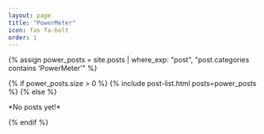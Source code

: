 ```yaml
---
layout: page
title: "PowerMeter"
icon: fas fa-bolt
order: 1
---
```


{% assign power_posts = site.posts | where_exp: "post", "post.categories contains 'PowerMeter'" %}

{% if power_posts.size > 0 %}
  {% include post-list.html posts=power_posts %}
{% else %}
  <p class="text-center">*No posts yet!*</p>
{% endif %}